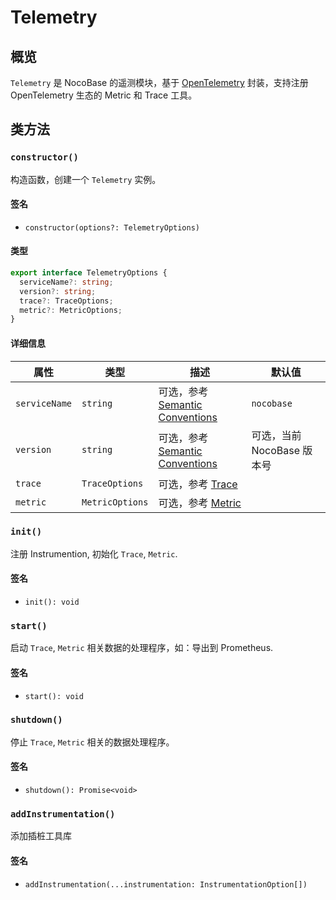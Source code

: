 # Telemetry

## 概览

`Telemetry` 是 NocoBase 的遥测模块，基于 <a href="https://opentelemetry.io">OpenTelemetry</a> 封装，支持注册 OpenTelemetry 生态的 Metric 和 Trace 工具。

## 类方法

### `constructor()`

构造函数，创建一个 `Telemetry` 实例。

#### 签名

- `constructor(options?: TelemetryOptions)`

#### 类型

```ts
export interface TelemetryOptions {
  serviceName?: string;
  version?: string;
  trace?: TraceOptions;
  metric?: MetricOptions;
}
```

#### 详细信息

| 属性          | 类型            | 描述                                                                                                                        | 默认值                     |
| ------------- | --------------- | --------------------------------------------------------------------------------------------------------------------------- | -------------------------- |
| `serviceName` | `string`        | 可选，参考 <a href="https://opentelemetry.io/docs/specs/semconv/resource/#service" target="_blank">Semantic Conventions</a> | `nocobase`                 |
| `version`     | `string`        | 可选，参考 <a href="https://opentelemetry.io/docs/specs/semconv/resource/#service" target="_blank">Semantic Conventions</a> | 可选，当前 NocoBase 版本号 |
| `trace`       | `TraceOptions`  | 可选，参考 [Trace](./trace.md)                                                                                              |
| `metric`      | `MetricOptions` | 可选，参考 [Metric](./metric.md)                                                                                            |

### `init()`

注册 Instrumention, 初始化 `Trace`, `Metric`.

#### 签名

- `init(): void`

### `start()`

启动 `Trace`, `Metric` 相关数据的处理程序，如：导出到 Prometheus.

#### 签名

- `start(): void`

### `shutdown()`

停止 `Trace`, `Metric` 相关的数据处理程序。

#### 签名

- `shutdown(): Promise<void>`

### `addInstrumentation()`

添加插桩工具库

#### 签名

- `addInstrumentation(...instrumentation: InstrumentationOption[])`
